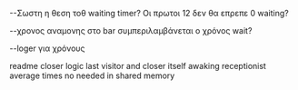 --Σωστη η θεση τοθ waiting timer? Οι πρωτοι 12 δεν θα επρεπε 0 waiting?

--χρονος αναμονης στο bar συμπεριλαμβάνεται ο χρόνος wait?

--loger για χρόνους


readme
closer logic last visitor and closer itself awaking receptionist
average times no needed in shared memory